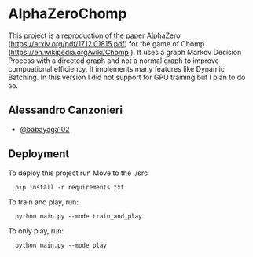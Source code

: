 
# AlphaZeroChomp


This project is a reproduction of the paper AlphaZero (https://arxiv.org/pdf/1712.01815.pdf) for the game of Chomp (https://en.wikipedia.org/wiki/Chomp ). It uses a graph Markov Decision Process with a directed graph and not a normal graph to improve compuational efficiency. It implements many features like Dynamic Batching. In this version I did not support for GPU training but I plan to do so. 


## Alessandro Canzonieri

- [@babayaga102](https://github.com/babayaga102)


## Deployment

To deploy this project run
Move to the ./src

```
  pip install -r requirements.txt
```
To train and play, run:
```
  python main.py --mode train_and_play
```

To only play, run:
```
  python main.py --mode play
```




